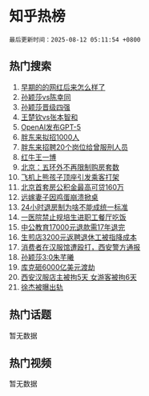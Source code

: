 # 知乎热榜

`最后更新时间：2025-08-12 05:11:54 +0800`

## 热门搜索

1. [早期的的网红后来怎么样了](https://www.zhihu.com/search?q=%E6%97%A9%E6%9C%9F%E7%9A%84%E7%9A%84%E7%BD%91%E7%BA%A2%E5%90%8E%E6%9D%A5%E6%80%8E%E4%B9%88%E6%A0%B7%E4%BA%86)
1. [孙颖莎vs陈幸同](https://www.zhihu.com/search?q=%E5%AD%99%E9%A2%96%E8%8E%8Evs%E9%99%88%E5%B9%B8%E5%90%8C)
1. [孙颖莎晋级四强](https://www.zhihu.com/search?q=%E5%AD%99%E9%A2%96%E8%8E%8E%E6%99%8B%E7%BA%A7%E5%9B%9B%E5%BC%BA)
1. [王楚钦vs张本智和](https://www.zhihu.com/search?q=%E7%8E%8B%E6%A5%9A%E9%92%A6vs%E5%BC%A0%E6%9C%AC%E6%99%BA%E5%92%8C)
1. [OpenAI发布GPT-5](https://www.zhihu.com/search?q=OpenAI%E5%8F%91%E5%B8%83GPT-5)
1. [胖东来拟招1000人](https://www.zhihu.com/search?q=%E8%83%96%E4%B8%9C%E6%9D%A5%E6%8B%9F%E6%8B%9B1000%E4%BA%BA)
1. [胖东来招聘20个岗位给曾服刑人员](https://www.zhihu.com/search?q=%E8%83%96%E4%B8%9C%E6%9D%A5%E6%8B%9B%E8%81%9820%E4%B8%AA%E5%B2%97%E4%BD%8D%E7%BB%99%E6%9B%BE%E6%9C%8D%E5%88%91%E4%BA%BA%E5%91%98)
1. [红牛王一博](https://www.zhihu.com/search?q=%E7%BA%A2%E7%89%9B%E7%8E%8B%E4%B8%80%E5%8D%9A)
1. [北京：五环外不再限制购房套数](https://www.zhihu.com/search?q=%E5%8C%97%E4%BA%AC%EF%BC%9A%E4%BA%94%E7%8E%AF%E5%A4%96%E4%B8%8D%E5%86%8D%E9%99%90%E5%88%B6%E8%B4%AD%E6%88%BF%E5%A5%97%E6%95%B0)
1. [飞机上熊孩子顶座引发乘客打架](https://www.zhihu.com/search?q=%E9%A3%9E%E6%9C%BA%E4%B8%8A%E7%86%8A%E5%AD%A9%E5%AD%90%E9%A1%B6%E5%BA%A7%E5%BC%95%E5%8F%91%E4%B9%98%E5%AE%A2%E6%89%93%E6%9E%B6)
1. [北京首套房公积金最高可贷160万](https://www.zhihu.com/search?q=%E5%8C%97%E4%BA%AC%E9%A6%96%E5%A5%97%E6%88%BF%E5%85%AC%E7%A7%AF%E9%87%91%E6%9C%80%E9%AB%98%E5%8F%AF%E8%B4%B7160%E4%B8%87)
1. [远嫁妻子因鸡蛋崩溃掀桌](https://www.zhihu.com/search?q=%E8%BF%9C%E5%AB%81%E5%A6%BB%E5%AD%90%E5%9B%A0%E9%B8%A1%E8%9B%8B%E5%B4%A9%E6%BA%83%E6%8E%80%E6%A1%8C)
1. [24小时退房制为啥不能成统一标准](https://www.zhihu.com/search?q=24%E5%B0%8F%E6%97%B6%E9%80%80%E6%88%BF%E5%88%B6%E4%B8%BA%E5%95%A5%E4%B8%8D%E8%83%BD%E6%88%90%E7%BB%9F%E4%B8%80%E6%A0%87%E5%87%86)
1. [一医院禁止规培生进职工餐厅吃饭](https://www.zhihu.com/search?q=%E4%B8%80%E5%8C%BB%E9%99%A2%E7%A6%81%E6%AD%A2%E8%A7%84%E5%9F%B9%E7%94%9F%E8%BF%9B%E8%81%8C%E5%B7%A5%E9%A4%90%E5%8E%85%E5%90%83%E9%A5%AD)
1. [中公教育17000元退款需17年退完](https://www.zhihu.com/search?q=%E4%B8%AD%E5%85%AC%E6%95%99%E8%82%B217000%E5%85%83%E9%80%80%E6%AC%BE%E9%9C%8017%E5%B9%B4%E9%80%80%E5%AE%8C)
1. [生煎店3200元返聘退休工被指降成本](https://www.zhihu.com/search?q=%E7%94%9F%E7%85%8E%E5%BA%973200%E5%85%83%E8%BF%94%E8%81%98%E9%80%80%E4%BC%91%E5%B7%A5%E8%A2%AB%E6%8C%87%E9%99%8D%E6%88%90%E6%9C%AC)
1. [消费者在汉服馆遭殴打，西安警方通报](https://www.zhihu.com/search?q=%E6%B6%88%E8%B4%B9%E8%80%85%E5%9C%A8%E6%B1%89%E6%9C%8D%E9%A6%86%E9%81%AD%E6%AE%B4%E6%89%93%EF%BC%8C%E8%A5%BF%E5%AE%89%E8%AD%A6%E6%96%B9%E9%80%9A%E6%8A%A5)
1. [孙颖莎3:0朱芊曦](https://www.zhihu.com/search?q=%E5%AD%99%E9%A2%96%E8%8E%8E3%3A0%E6%9C%B1%E8%8A%8A%E6%9B%A6)
1. [库克砸6000亿美元渡劫](https://www.zhihu.com/search?q=%E5%BA%93%E5%85%8B%E7%A0%B86000%E4%BA%BF%E7%BE%8E%E5%85%83%E6%B8%A1%E5%8A%AB)
1. [西安汉服店主被拘5天 女游客被拘6天](https://www.zhihu.com/search?q=%E8%A5%BF%E5%AE%89%E6%B1%89%E6%9C%8D%E5%BA%97%E4%B8%BB%E8%A2%AB%E6%8B%985%E5%A4%A9%20%E5%A5%B3%E6%B8%B8%E5%AE%A2%E8%A2%AB%E6%8B%986%E5%A4%A9)
1. [徐杰被曝出轨](https://www.zhihu.com/search?q=%E5%BE%90%E6%9D%B0%E8%A2%AB%E6%9B%9D%E5%87%BA%E8%BD%A8)

## 热门话题

暂无数据

## 热门视频

暂无数据